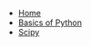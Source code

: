 - [Home](https://bwagenseller.github.io/#/)
- [Basics of Python](/learn_to_code/python/python_basic)
- [Scipy](/learn_to_code/python/scipy/)
